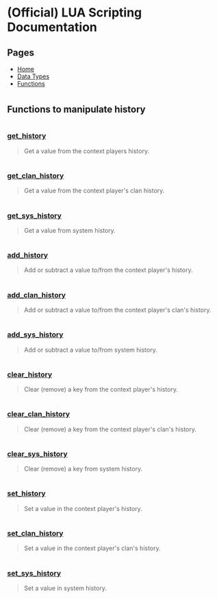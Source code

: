 
# (Official) LUA Scripting Documentation

## Pages
- [Home](../../index)
- [Data Types](../data-types)
- [Functions](../functions)

#
## Functions to manipulate history
#
### [get_history](history/get_history)
> Get a value from the context players history.
#
### [get_clan_history](history/get_clan_history)
> Get a value from the context player's clan history.
#
### [get_sys_history](history/get_sys_history)
> Get a value from system history.
#
### [add_history](history/add_history)
> Add or subtract a value to/from the context player's history.
#
### [add_clan_history](history/add_clan_history)
> Add or subtract a value to/from the context player's clan's history.
#
### [add_sys_history](history/add_sys_history)
> Add or subtract a value to/from system history.
#
### [clear_history](history/clear_history)
> Clear (remove) a key from the context player's history.
#
### [clear_clan_history](history/clear_clan_history)
> Clear (remove) a key from the context player's clan's history.
#
### [clear_sys_history](history/clear_sys_history)
> Clear (remove) a key from system history.
#
### [set_history](history/set_history)
> Set a value in the context player's history.
#
### [set_clan_history](history/set_clan_history)
> Set a value in the context player's clan's history.
#
### [set_sys_history](history/set_sys_history)
> Set a value in system history.
#

